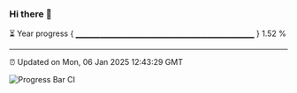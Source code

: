 ### Hi there 👋

⏳ Year progress { ▁▁▁▁▁▁▁▁▁▁▁▁▁▁▁▁▁▁▁▁▁▁▁▁▁▁▁▁▁▁ } 1.52 %

---

⏰ Updated on Mon, 06 Jan 2025 12:43:29 GMT

![Progress Bar CI](https://github.com/ZhaoGui/ZhaoGui/workflows/Progress%20Bar%20CI/badge.svg)
